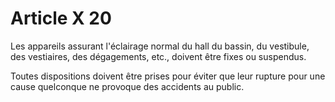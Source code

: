 # Article X 20

Les appareils assurant l'éclairage normal du hall du bassin, du vestibule, des vestiaires, des dégagements, etc., doivent être fixes ou suspendus.

Toutes dispositions doivent être prises pour éviter que leur rupture pour une cause quelconque ne provoque des accidents au public.
